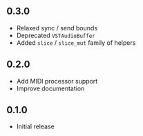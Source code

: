 ## 0.3.0
* Relaxed sync / send bounds
* Deprecated `VSTAudioBuffer`
* Added `slice` / `slice_mut` family of helpers

## 0.2.0
* Add MIDI processor support
* Improve documentation

## 0.1.0
* Initial release